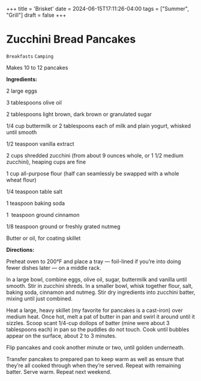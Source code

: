 +++
title = 'Brisket'
date = 2024-06-15T17:11:26-04:00
tags = ["Summer", "Grill"]
draft = false
+++
# Zucchini Bread Pancakes

`Breakfasts` `Camping`

Makes 10 to 12 pancakes

**Ingredients:**

2 large eggs

3 tablespoons olive oil

2 tablespoons light brown, dark brown or granulated sugar

1/4 cup buttermilk or 2 tablespoons each of milk and plain yogurt, whisked until smooth

1/2 teaspoon vanilla extract

2 cups shredded zucchini (from about 9 ounces whole, or 1 1/2 medium zucchini), heaping cups are fine

1 cup all-purpose flour (half can seamlessly be swapped with a whole wheat flour)

1/4 teaspoon table salt

1 teaspoon baking soda

1  teaspoon ground cinnamon

1/8 teaspoon ground or freshly grated nutmeg

Butter or oil, for coating skillet

**Directions:**

Preheat oven to 200°F and place a tray — foil-lined if you’re into doing fewer dishes later — on a middle rack.

In a large bowl, combine eggs, olive oil, sugar, buttermilk and vanilla until smooth. Stir in zucchini shreds. In a smaller bowl, whisk together flour, salt, baking soda, cinnamon and nutmeg. Stir dry ingredients into zucchini batter, mixing until just combined.

Heat a large, heavy skillet (my favorite for pancakes is a cast-iron) over medium heat. Once hot, melt a pat of butter in pan and swirl it around until it sizzles. Scoop scant 1/4-cup dollops of batter (mine were about 3 tablespoons each) in pan so the puddles do not touch. Cook until bubbles appear on the surface, about 2 to 3 minutes. 

Flip pancakes and cook another minute or two, until golden underneath. 

Transfer pancakes to prepared pan to keep warm as well as ensure that they’re all cooked through when they’re served. Repeat with remaining batter. Serve warm. Repeat next weekend.
